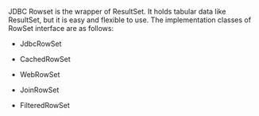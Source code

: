 JDBC Rowset is the wrapper of ResultSet. It holds tabular data like
ResultSet, but it is easy and flexible to use. The implementation
classes of RowSet interface are as follows:

- JdbcRowSet

- CachedRowSet

- WebRowSet

- JoinRowSet

- FilteredRowSet